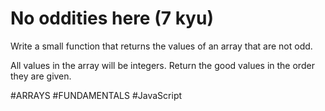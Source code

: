 # No oddities here (7 kyu)

Write a small function that returns the values of an array that are not odd.

All values in the array will be integers. Return the good values in the order they are given.

#ARRAYS #FUNDAMENTALS #JavaScript
